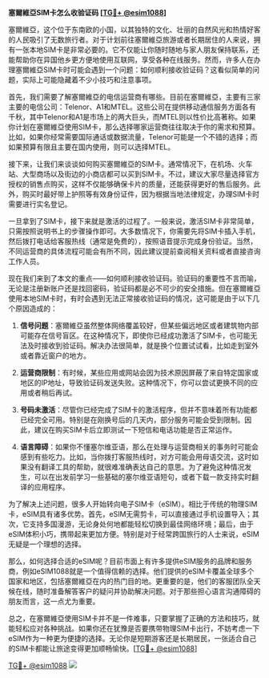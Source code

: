 **塞爾維亞SIM卡怎么收验证码 [[TG💪+ @esim1088](https://t.me/s/esim1088)]**

塞爾維亞，这个位于东南欧的小国，以其独特的文化、壮丽的自然风光和热情好客的人民吸引了无数旅行者。对于计划前往塞爾維亞旅游或者长期居住的人来说，拥有一张本地SIM卡是非常必要的。它不仅能让你随时随地与家人朋友保持联系，还能帮助你在异国他乡更方便地使用互联网，享受各种在线服务。然而，许多人在办理塞爾維亞SIM卡时可能会遇到一个问题：如何顺利接收验证码？这看似简单的问题，实际上可能隐藏着不少小技巧和注意事项。

首先，我们需要了解塞爾維亞的电信运营商有哪些。目前在塞爾維亞，主要有三家主要的电信公司：Telenor、A1和MTEL。这些公司在提供移动通信服务方面各有千秋，其中Telenor和A1是市场上的两大巨头，而MTEL则以性价比高著称。如果你计划在塞爾維亞使用SIM卡，那么选择哪家运营商往往取决于你的需求和预算。比如，如果你经常需要国际通话或数据流量，Telenor可能是一个不错的选择；而如果预算有限且主要在国内使用，则可以选择MTEL。

接下来，让我们来谈谈如何购买塞爾維亞的SIM卡。通常情况下，在机场、火车站、大型商场以及街边的小商店都可以买到SIM卡。不过，建议大家尽量选择官方授权的销售点购买，这样不仅能够确保卡片的质量，还能获得更好的售后服务。此外，购买时最好带上护照等有效身份证件，因为根据当地法律规定，办理SIM卡时需要进行实名登记。

一旦拿到了SIM卡，接下来就是激活的过程了。一般来说，激活SIM卡非常简单，只需按照说明书上的步骤操作即可。大多数情况下，你需要先将SIM卡插入手机，然后拨打电话给客服热线（通常是免费的），按照语音提示完成身份验证。当然，不同运营商的具体流程可能会有所不同，因此建议提前查阅相关资料或者直接咨询工作人员。

现在我们来到了本文的重点——如何顺利接收验证码。验证码的重要性不言而喻，无论是注册新账户还是找回密码，验证码都是必不可少的安全措施。但在塞爾維亞使用本地SIM卡时，有时会遇到无法正常接收验证码的情况，这可能是由于以下几个原因造成的：

1. **信号问题**：塞爾維亞虽然整体网络覆盖较好，但某些偏远地区或者建筑物内部可能存在信号盲区。在这种情况下，即使你已经成功激活了SIM卡，也可能无法及时接收到验证码。解决办法很简单，就是换个位置试试看，比如走到室外或者靠近窗户的地方。

2. **运营商限制**：有时候，某些应用或网站会因为技术原因屏蔽了来自特定国家或地区的IP地址，导致验证码发送失败。这种情况下，你可以尝试更换不同的应用或者稍后再试。

3. **号码未激活**：尽管你已经完成了SIM卡的激活程序，但并不意味着所有功能都已经完全可用。特别是在刚换号后的几天内，部分服务可能会受到限制。因此，建议在购买SIM卡后立即测试一下短信和电话功能是否正常运作。

4. **语言障碍**：如果你不懂塞尔维亚语，那么在处理与运营商相关的事务时可能会感到有些吃力。比如，当你拨打客服热线时，对方可能会用母语交流，这时如果没有翻译工具的帮助，就很难准确表达自己的意思。为了避免这种情况发生，可以在出发前学习一些基础的塞尔维亚语短句，或者下载一款支持实时翻译的应用程序。

为了解决上述问题，很多人开始转向电子SIM卡（eSIM）。相比于传统的物理SIM卡，eSIM具有诸多优势。首先，eSIM无需剪卡，可以直接通过手机设置导入；其次，它支持多国漫游，无论身处何地都能轻松切换到最佳网络环境；最后，由于eSIM体积小巧，携带起来更加方便。特别是对于经常跨国旅行的人士来说，eSIM无疑是一个理想的选择。

那么，如何选择合适的eSIM呢？目前市面上有许多提供eSIM服务的品牌和服务商，例如eSIM1088就是一个值得信赖的选择。他们提供的eSIM卡覆盖全球多个国家和地区，包括塞爾維亞在内的热门目的地。更重要的是，他们的客服团队全天候在线，随时准备解答客户的疑问并协助解决问题。对于那些担心语言沟通障碍的朋友而言，这一点尤为重要。

总之，在塞爾維亞使用SIM卡并不是一件难事，只要掌握了正确的方法和技巧，就能轻松应对各种挑战。如果你还在犹豫是否要携带物理SIM卡出行，不妨考虑一下eSIM作为一种更为便捷的选择。无论你是短期游客还是长期居民，一张适合自己的SIM卡都能让旅途变得更加顺畅愉快。[[TG💪+ @esim1088](https://t.me/s/esim1088)]

[TG💪+ @esim1088](https://t.me/s/esim1088) ![](https://i.postimg.cc/4NQfJmqS/Snipaste-2025-05-13-00-14-12.png)